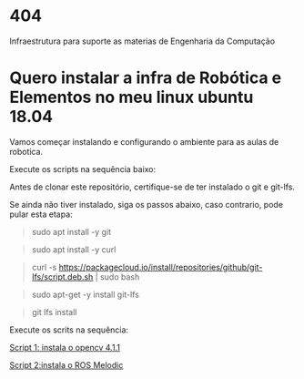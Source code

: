 # 404
Infraestrutura para suporte as materias de Engenharia da Computação 


# Quero instalar a infra de Robótica e Elementos no meu linux ubuntu 18.04

Vamos começar instalando e configurando o ambiente para as aulas de robotica.

Execute os scripts na sequência baixo:

Antes de clonar este repositório, certifique-se de ter instalado o git e git-lfs. 

Se ainda não tiver instalado, siga os passos abaixo, caso contrario, pode pular esta etapa:
 > sudo apt install -y git
 
 > sudo apt install -y curl
 
 > curl -s https://packagecloud.io/install/repositories/github/git-lfs/script.deb.sh | sudo bash
 
 > sudo apt-get -y  install git-lfs
 
 > git lfs install

Execute os scrits na sequência:

[Script 1: instala o opencv 4.1.1](./scripts_robotica/install_opencv4.sh)

[Script 2:instala o ROS Melodic](./scripts_robotica/Instala_infra_robotica.sh)
